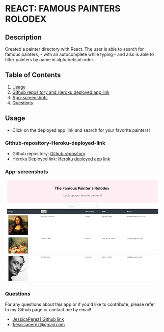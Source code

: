 # REACT: FAMOUS PAINTERS ROLODEX

## Description

Created a painter directory with React. The user is able to search for famous painters, - with an autocomplete while typing - and also is able to filter painters by name in alphabetical order.

## Table of Contents

1. [Usage](#Usage)
2. [Github repository and Heroku deployed app link](#Github-repository-Heroku-deployed-link)
3. [App-screenshots](#App-screenshots)
4. [Questions](#Questions)

## Usage

- Click on the deployed app link and search for your favorite painters!

### Github-repository-Heroku-deployed-link

- Github repository:
  [Github repository](https://github.com/JessicaPerez1/Famous-Painters-React.git)
- Heroku Deployed link:
  [Heroku deployed app link](https://cryptic-sea-20756.herokuapp.com/)

### App-screenshots

![Famous Painters screenshot](public/painters.png)

### Questions

For any questions about this app or if you'd like to contribute, please refer to my Github page or contact me by email!

- [JessicaPerez1 Github link](https://github.com/JessicaPerez1)
- 1jessicaperez@gmail.com

